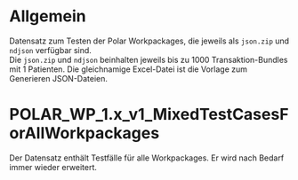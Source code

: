 # Allgemein

Datensatz zum Testen der Polar Workpackages, die jeweils als `json.zip` und `ndjson` verfügbar sind.  
Die `json.zip` und `ndjson` beinhalten jeweils bis zu 1000 Transaktion-Bundles mit 1 Patienten.
Die gleichnamige Excel-Datei ist die Vorlage zum Generieren JSON-Dateien.

# POLAR_WP_1.x_v1_MixedTestCasesForAllWorkpackages

Der Datensatz enthält Testfälle für alle Workpackages. Er wird nach Bedarf immer wieder erweitert.
